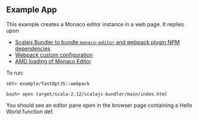 ## Example App

This example creates a Monaco editor instance in a web page. It replies upon

- [Scalajs Bundler to bundle `monaco-editor` and webpack plugin NPM dependencies](https://github.com/scalacenter/scalajs-bundler)
- [Webpack custom configuration](https://github.com/scalacenter/scalajs-bundler/tree/master/sbt-scalajs-bundler/src/sbt-test/sbt-scalajs-bundler/webpack-assets)
- [AMD loading of Monaco Editor](https://github.com/Microsoft/monaco-editor-samples/tree/master/browser-amd-editor)

To run:

```
sbt> example/fastOptJS::webpack

bash> open target/scala-2.12/scalajs-bundler/main/index.html
```

You should see an editor pane open in the browser page containing a Hello World function def.
